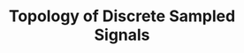 ---
layout: post
title: Topology of Discrete Sampled Signals
category: writeup
draft: false
url: /writeups/Topology of Discrete Sampled Signals.pdf
tags:
---